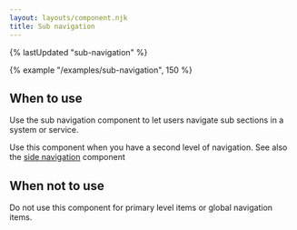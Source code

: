 ```yaml
---
layout: layouts/component.njk
title: Sub navigation
---
```



{% lastUpdated "sub-navigation" %}

{% example "/examples/sub-navigation", 150 %}

## When to use

Use the sub navigation component to let users navigate sub sections in a system or service.

Use this component when you have a second level of navigation. See also the [side navigation](../side-navigation) component

## When not to use

Do not use this component for primary level items or global navigation items.